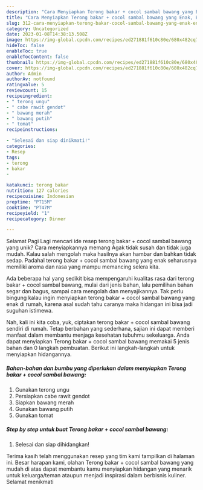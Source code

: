 ```yaml
---
description: "Cara Menyiapkan Terong bakar + cocol sambal bawang yang Enak, Enak"
title: "Cara Menyiapkan Terong bakar + cocol sambal bawang yang Enak, Enak"
slug: 312-cara-menyiapkan-terong-bakar-cocol-sambal-bawang-yang-enak-enak
category: Uncategorized
date: 2023-01-08T14:38:13.508Z
image: https://img-global.cpcdn.com/recipes/ed271881f610c80e/680x482cq70/terong-bakar-cocol-sambal-bawang-foto-resep-utama.jpg
hideToc: false
enableToc: true
enableTocContent: false
thumbnail: https://img-global.cpcdn.com/recipes/ed271881f610c80e/680x482cq70/terong-bakar-cocol-sambal-bawang-foto-resep-utama.jpg
cover: https://img-global.cpcdn.com/recipes/ed271881f610c80e/680x482cq70/terong-bakar-cocol-sambal-bawang-foto-resep-utama.jpg
author: Admin
authorAv: notfound
ratingvalue: 5
reviewcount: 15
recipeingredient:
- " terong ungu"
- " cabe rawit gendot"
- " bawang merah"
- " bawang putih"
- " tomat"
recipeinstructions:

- "Selesai dan siap dinikmati!"
categories:
- Resep
tags:
- terong
- bakar
- 

katakunci: terong bakar  
nutrition: 127 calories
recipecuisine: Indonesian
preptime: "PT15M"
cooktime: "PT47M"
recipeyield: "1"
recipecategory: Dinner

---
```



Selamat Pagi Lagi mencari ide resep terong bakar + cocol sambal bawang yang unik? Cara menyiapkannya memang Agak tidak susah dan tidak juga mudah. Kalau salah mengolah maka hasilnya akan hambar dan bahkan tidak sedap. Padahal terong bakar + cocol sambal bawang yang enak seharusnya memiliki aroma dan rasa yang mampu memancing selera kita.


Ada beberapa hal yang sedikit bisa mempengaruhi kualitas rasa dari terong bakar + cocol sambal bawang, mulai dari jenis bahan, lalu pemilihan bahan segar dan bagus, sampai cara mengolah dan menyajikannya. Tak perlu bingung kalau ingin menyiapkan terong bakar + cocol sambal bawang yang enak di rumah, karena asal sudah tahu caranya maka hidangan ini bisa jadi suguhan istimewa.




Nah, kali ini kita coba, yuk, ciptakan terong bakar + cocol sambal bawang sendiri di rumah. Tetap berbahan yang sederhana, sajian ini dapat memberi manfaat dalam membantu menjaga kesehatan tubuhmu sekeluarga. Anda dapat menyiapkan Terong bakar + cocol sambal bawang memakai 5 jenis bahan dan 0 langkah pembuatan. Berikut ini langkah-langkah untuk menyiapkan hidangannya.

<!--inarticleads1-->

##### Bahan-bahan dan bumbu yang diperlukan dalam menyiapkan Terong bakar + cocol sambal bawang:

1. Gunakan  terong ungu
1. Persiapkan  cabe rawit gendot
1. Siapkan  bawang merah
1. Gunakan  bawang putih
1. Gunakan  tomat




<!--inarticleads2-->

##### Step by step untuk buat Terong bakar + cocol sambal bawang:


1. Selesai dan siap dihidangkan!



Terima kasih telah menggunakan resep yang tim kami tampilkan di halaman ini. Besar harapan kami, olahan Terong bakar + cocol sambal bawang yang mudah di atas dapat membantu kamu menyiapkan hidangan yang menarik untuk keluarga/teman ataupun menjadi inspirasi dalam berbisnis kuliner. Selamat menikmati
